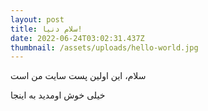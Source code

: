 ```yaml
---
layout: post
title: سلام دنیا!
date: 2022-06-24T03:02:31.437Z
thumbnail: /assets/uploads/hello-world.jpg
---
```

سلام، این اولین پست سایت من است

خیلی خوش اومدید به اینجا
